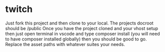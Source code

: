 # twitch

Just fork this project and then clone to your local. The projects docroot should be /public
Once you have the project cloned and your vhost setup then just open terminal in vscode
and type
composer install (you will need to have composer installed globally)
then you should be good to go. Replace the asset paths with whatever suites your needs.
